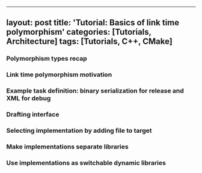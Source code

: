  ---
layout: post
title: 'Tutorial: Basics of link time polymorphism'
categories: [Tutorials, Architecture]
tags: [Tutorials, C++, CMake]
---

### Polymorphism types recap

### Link time polymorphism motivation

### Example task definition: binary serialization for release and XML for debug

### Drafting interface

### Selecting implementation by adding file to target

### Make implementations separate libraries

### Use implementations as switchable dynamic libraries
